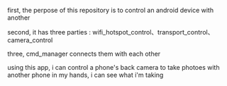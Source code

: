   first, the perpose of this repository is to control an android device with another

  second, it has three parties : wifi_hotspot_control、transport_control、camera_control

  three, cmd_manager connects them with each other

  using this app, i can control a phone's back camera to take photoes with another phone in                             my hands, i can see what i'm taking

